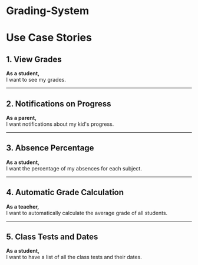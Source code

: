 # Grading-System

# Use Case Stories

## 1. View Grades
**As a student,**  
I want to see my grades.

---

## 2. Notifications on Progress
**As a parent,**  
I want notifications about my kid's progress.

---

## 3. Absence Percentage
**As a student,**  
I want the percentage of my absences for each subject.

---

## 4. Automatic Grade Calculation
**As a teacher,**  
I want to automatically calculate the average grade of all students.

---

## 5. Class Tests and Dates
**As a student,**  
I want to have a list of all the class tests and their dates.
